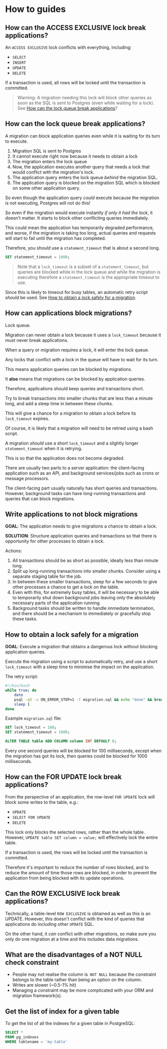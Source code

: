 # How to guides

## How can the ACCESS EXCLUSIVE lock break applications?

An `ACCESS EXCLUSIVE` lock conflicts with everything, including:

- `SELECT`
- `INSERT`
- `UPDATE`
- `DELETE`

If a transaction is used, all rows will be locked until the transaction is committed.

> Warning: A migration needing this lock will block other queries as soon as the SQL is sent to Postgres (even while waiting for a lock). See [How can the lock queue break applications](#how-can-the-lock-queue-break-applications)?

## How can the lock queue break applications?

A migration can block application queries even while it is waiting for its turn to execute.

1. Migration SQL is sent to Postgres
1. It cannot execute right now because it needs to obtain a lock
1. The migration enters the lock queue
1. Now, the application executes another query that needs a lock that would conflict with the migration's lock.
1. The application query enters the lock queue _behind_ the migration SQL.
1. The application query is blocked on the migration SQL which is blocked on some other application query.

So even though the application query _could_ execute because the migration is not executing, Postgres will not do this!

So even if the migration would execute instantly _if only it had the lock_, it doesn't matter. It starts to block other conflicting queries immediately.

This could mean the application has temporarily degraded performance, and worse, if the migration is taking too long, actual queries and requests will start to fail until the migration has completed.

Therefore, you _should_ use a `statement_timeout` that is about a second long.

```sql
SET statement_timeout = 1000;
```

> Note that a `lock_timeout` is a subset of a `statement_timeout`, but queries are blocked while in the lock queue and while the migration is executing therefore a `statement_timeout` is the appropriate timeout to use.

Since this is likely to timeout for busy tables, an automatic retry script _should_ be used. See [How to obtain a lock safely for a migration](#how-can-the-lock-queue-break-applications).

## How can applications block migrations?

Lock queue.

Migration can never obtain a lock because it uses a `lock_timeout` because it must never break applications.

When a query or migration requires a lock, it will enter the lock queue.

Any locks that conflict with a lock in the queue will have to wait for its turn.

This means application queries can be blocked by migrations.

It **also** means that migrations can be blocked by application queries.

Therefore, applications should keep queries and transactions short.

Try to break transactions into smaller chunks that are less than a minute long, and add a sleep time in between these chunks.

This will give a chance for a migration to obtain a lock before its `lock_timeout` expires.

Of course, it is likely that a migration will need to be retried using a bash script.

A migration _should_ use a short `lock_timeout` and a slightly longer `statement_timeout` when it is retrying.

This is so that the application does not become degraded.

There are usually two parts to a server application: the client-facing application such as an API, and background services/jobs such as crons or message processors.

The client-facing part usually naturally has short queries and transactions. However, background tasks can have long-running transactions and queries that can block migrations.

## Write applications to not block migrations

**GOAL**: The application needs to give migrations a chance to obtain a lock.

**SOLUTION**: Structure application queries and transactions so that there is opportunity for other processes to obtain a lock.

Actions:

1. All transactions should be as short as possible, ideally less than minute long.
1. Split up long-running transactions into smaller chunks. Consider using a separate staging table for the job.
1. In between these smaller transactions, sleep for a few seconds to give other processes a chance to get a lock on the table.
1. Even with this, for extremely busy tables, it will be necessary to be able to temporarily shut down background jobs leaving only the absolutely necessary parts of the application running.
1. Background tasks should be written to handle immediate termination, and there should be a mechanism to immediately or gracefully stop these tasks.

## How to obtain a lock safely for a migration

**GOAL**: Execute a migration that obtains a dangerous lock without blocking application queries.

Execute the migration using a script to automatically retry, and use a short `lock_timeout` with a sleep time to minimise the impact on the application.

The retry script:

```bash
#!/bin/bash
while true; do
    date
    psql -qX -v ON_ERROR_STOP=1 -f migration.sql && echo "done" && break
    sleep 1
done
```

Example `migration.sql` file:

```sql
SET lock_timeout = 100;
SET statement_timeout = 1000;

ALTER TABLE table ADD COLUMN column INT DEFAULT 0;
```

Every one second queries will be blocked for 100 milliseconds, except when the migration has got its lock, then queries could be blocked for 1000 milliseconds.

## How can the FOR UPDATE lock break applications?

From the perspective of an application, the row-level `FOR UPDATE` lock will block some writes to the table, e.g.:

- `UPDATE`
- `SELECT FOR UPDATE`
- `DELETE`

This lock only blocks the selected rows, rather than the whole table. However, `UPDATE table SET column = value;` will effectively lock the entire table.

If a transaction is used, the rows will be locked until the transaction is committed.

Therefore it's important to reduce the number of rows blocked, and to reduce the amount of time those rows are blocked, in order to prevent the application from being blocked with its update operations.

## Can the ROW EXCLUSIVE lock break applications?

Technically, a table-level `ROW EXCLUSIVE` is obtained as well as this is an UPDATE. However, this doesn't conflict with the kind of queries that applications do including other `UPDATE` SQL.

On the other hand, it _can_ conflict with other migrations, so make sure you only do one migration at a time and this includes data migrations.

## What are the disadvantages of a NOT NULL check constraint

- People may not realise the column is` NOT NULL` because the constraint belongs to the table rather than being an option on the column.
- Writes are slower (~0.5-1% hit)
- Managing a constraint may be more complicated with your ORM and migration framework(s).

## Get the list of index for a given table

To get the list of all the indexes for a given table in PostgreSQL:

```sql
SELECT *
FROM pg_indexes
WHERE tablename = 'my-table'
```
